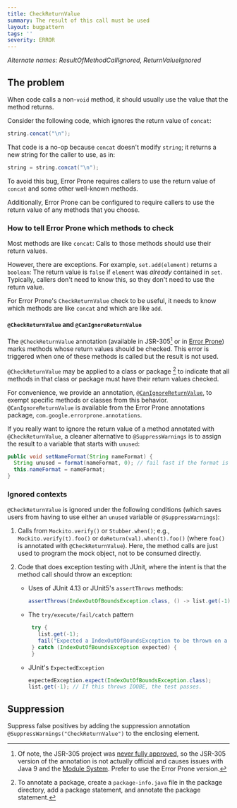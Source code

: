 ```yaml
---
title: CheckReturnValue
summary: The result of this call must be used
layout: bugpattern
tags: ''
severity: ERROR
---
```


<!--
*** AUTO-GENERATED, DO NOT MODIFY ***
To make changes, edit the @BugPattern annotation or the explanation in docs/bugpattern.
-->

_Alternate names: ResultOfMethodCallIgnored, ReturnValueIgnored_

## The problem
When code calls a non-`void` method, it should usually use the value that the
method returns.

Consider the following code, which ignores the return value of `concat`:

```java
string.concat("\n");
```

That code is a no-op because `concat` doesn't modify `string`; it returns a new
string for the caller to use, as in:

```java
string = string.concat("\n");
```

To avoid this bug, Error Prone requires callers to use the return value of
`concat` and some other well-known methods.

Additionally, Error Prone can be configured to require callers to use the return
value of any methods that you choose.

### How to tell Error Prone which methods to check

Most methods are like `concat`: Calls to those methods should use their return
values.

However, there are exceptions. For example, `set.add(element)` returns a
`boolean`: The return value is `false` if `element` was *already* contained in
`set`. Typically, callers don't need to know this, so they don't need to use the
return value.

For Error Prone's `CheckReturnValue` check to be useful, it needs to know which
methods are like `concat` and which are like `add`.

#### `@CheckReturnValue` and `@CanIgnoreReturnValue`

The `@CheckReturnValue` annotation (available in JSR-305[^jsr] or in
[Error Prone][epcrv]) marks methods whose return values should be checked. This
error is triggered when one of these methods is called but the result is not
used.

[^jsr]: Of note, the JSR-305 project was [never fully approved][jsr305], so the
    JSR-305 version of the annotation is not actually official and causes
    issues with Java 9 and the [Module System][j9jsr305]. Prefer to use the
    Error Prone version.

`@CheckReturnValue` may be applied to a class or package [^package-info] to
indicate that all methods in that class or package must have their return values
checked.

For convenience, we provide an annotation, [`@CanIgnoreReturnValue`][epcirv], to
exempt specific methods or classes from this behavior. `@CanIgnoreReturnValue`
is available from the Error Prone annotations package,
`com.google.errorprone.annotations`.

[^package-info]: To annotate a package, create a
    `package-info.java` file in the package directory, add a package statement,
    and annotate the package statement.

If you really want to ignore the return value of a method annotated with
`@CheckReturnValue`, a cleaner alternative to `@SuppressWarnings` is to assign
the result to a variable that starts with `unused`:

```java
public void setNameFormat(String nameFormat) {
  String unused = format(nameFormat, 0); // fail fast if the format is bad or null
  this.nameFormat = nameFormat;
}
```


### Ignored contexts

`@CheckReturnValue` is ignored under the following conditions (which saves users
from having to use either an `unused` variable or `@SuppressWarnings`):

1.  Calls from `Mockito.verify()` or `Stubber.when()`; e.g.,
    `Mockito.verify(t).foo()` or `doReturn(val).when(t).foo()` (where `foo()` is
    annotated with `@CheckReturnValue`). Here, the method calls are just used to
    program the mock object, not to be consumed directly.

2.  Code that does exception testing with JUnit, where the intent is that the
    method call should throw an exception:

    *   Uses of JUnit 4.13 or JUnit5's `assertThrows` methods:

        ```java
        assertThrows(IndexOutOfBoundsException.class, () -> list.get(-1));
        ```

    *   The `try/execute/fail/catch` pattern

        ```java
         try {
           list.get(-1);
           fail("Expected a IndexOutOfBoundsException to be thrown on a negative index");
         } catch (IndexOutOfBoundsException expected) {
         }
        ```

    *   JUnit's `ExpectedException`

        ```java
        expectedException.expect(IndexOutOfBoundsException.class);
        list.get(-1); // If this throws IOOBE, the test passes.
        ```

[epcrv]: https://errorprone.info/api/latest/com/google/errorprone/annotations/CheckReturnValue.html
[epcirv]: https://errorprone.info/api/latest/com/google/errorprone/annotations/CanIgnoreReturnValue.html
[j9jsr305]: https://blog.codefx.org/java/jsr-305-java-9/
[jsr305]: https://jcp.org/en/jsr/detail?id=305

## Suppression
Suppress false positives by adding the suppression annotation `@SuppressWarnings("CheckReturnValue")` to the enclosing element.
